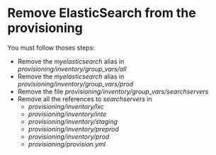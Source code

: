 # Remove ElasticSearch from the provisioning

You must follow thoses steps:

- Remove the *myelasticsearch* alias in *provisioning/inventory/group_vars/all*
- Remove the *myelasticsearch* alias in *provisioning/inventory/group_vars/prod*
- Remove the file *provisioning/inventory/group_vars/searchservers*
- Remove all the references to *searchservers* in
    - *provisioning/inventory/lxc*
    - *provisioning/inventory/inte*
    - *provisioning/inventory/staging*
    - *provisioning/inventory/preprod*
    - *provisioning/inventory/prod*
    - *provisioning/provision.yml*
